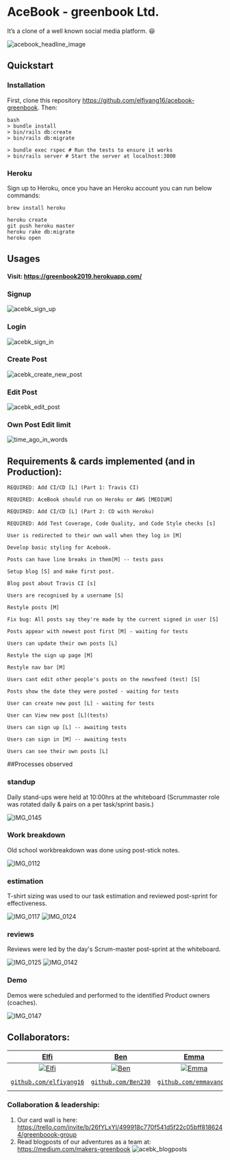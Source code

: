 # AceBook - greenbook Ltd.

It’s a clone of a <ahem> well known social media platform. :laughing:

![acebook_headline_image](https://user-images.githubusercontent.com/33905131/70824640-88989b00-1dda-11ea-8db5-7ecab1e4788e.gif)

## Quickstart
### Installation
First, clone this repository https://github.com/elfiyang16/acebook-greenbook. Then:

```
bash
> bundle install
> bin/rails db:create
> bin/rails db:migrate

> bundle exec rspec # Run the tests to ensure it works
> bin/rails server # Start the server at localhost:3000
```
### Heroku
Sign up to Heroku, once you have an Heroku account you can run below commands:

```
brew install heroku
```

```
heroku create
git push heroku master
heroku rake db:migrate
heroku open
```

## Usages

#### Visit: https://greenbook2019.herokuapp.com/

### Signup
![acebk_sign_up](https://user-images.githubusercontent.com/33905131/70789088-45164080-1d8a-11ea-8c9c-c596b3ab11d8.gif)

### Login
![acebk_sign_in](https://user-images.githubusercontent.com/33905131/70790003-05e8ef00-1d8c-11ea-96e8-2d8a5c161b9e.gif)

### Create Post
![acebk_create_new_post](https://user-images.githubusercontent.com/33905131/70790233-945d7080-1d8c-11ea-8590-cd2d77905ce3.gif)

### Edit Post
![acebk_edit_post](https://user-images.githubusercontent.com/33905131/70790468-0a61d780-1d8d-11ea-87c1-c476d28d6d3d.gif)

### Own Post Edit limit
![time_ago_in_words](https://user-images.githubusercontent.com/33905131/70788802-98d45a00-1d89-11ea-866b-a8c5bda146e9.gif)


## Requirements & cards implemented (and in Production):
```
REQUIRED: Add CI/CD [L] (Part 1: Travis CI)

REQUIRED: AceBook should run on Heroku or AWS [MEDIUM]

REQUIRED: Add CI/CD [L] (Part 2: CD with Heroku)

REQUIRED: Add Test Coverage, Code Quality, and Code Style checks [s]

User is redirected to their own wall when they log in [M]

Develop basic styling for Acebook.

Posts can have line breaks in them[M] -- tests pass

Setup blog [S] and make first post.

Blog post about Travis CI [s]

Users are recognised by a username [S]

Restyle posts [M]

Fix bug: All posts say they're made by the current signed in user [S]

Posts appear with newest post first [M] - waiting for tests

Users can update their own posts [L]

Restyle the sign up page [M]

Restyle nav bar [M]

Users cant edit other people's posts on the newsfeed (test) [S]

Posts show the date they were posted - waiting for tests

User can create new post [L] - waiting for tests

User can View new post [L](tests)

Users can sign up [L] -- awaiting tests

Users can sign in [M] -- awaiting tests

Users can see their own posts [L]

```

##Processes observed

### standup
Daily stand-ups were held at 10:00hrs at the whiteboard (Scrummaster role was
rotated daily & pairs on a per task/sprint basis.)

![IMG_0145](https://user-images.githubusercontent.com/33905131/70787189-14cca300-1d86-11ea-8eab-c1fe7bf70ace.jpg)

### Work breakdown
Old school workbreakdown was done using post-stick notes.

![IMG_0112](https://user-images.githubusercontent.com/33905131/70786780-4c871b00-1d85-11ea-835f-6e02d3c10276.jpg)

### estimation
T-shirt sizing was used to our task estimation and reviewed post-sprint for effectiveness.

![IMG_0117](https://user-images.githubusercontent.com/33905131/70786901-8c4e0280-1d85-11ea-8519-19d2e5c40259.jpg)
![IMG_0124](https://user-images.githubusercontent.com/33905131/70786993-b6072980-1d85-11ea-8dca-0e792462ead3.jpg)

### reviews
Reviews were led by the day's Scrum-master post-sprint at the whiteboard.

![IMG_0125](https://user-images.githubusercontent.com/33905131/70787075-ddf68d00-1d85-11ea-8085-45d0cfe93807.jpg)
![IMG_0142](https://user-images.githubusercontent.com/33905131/70787105-f070c680-1d85-11ea-86b0-09ed5b7982a3.jpg)

### Demo
Demos were scheduled and performed to the identified Product owners (coaches).

![IMG_0147](https://user-images.githubusercontent.com/33905131/70787278-3e85ca00-1d86-11ea-88cd-ce9491e82083.jpg)

## Collaborators:

| <a href="http://fvcproductions.com" target="_blank">**Elfi**</a> | <a href="http://fvcproductions.com" target="_blank">**Ben**</a> | <a href="http://fvcproductions.com" target="_blank">**Emma**</a> | <a href="http://fvcproductions.com" target="_blank">**Robert**</a> | <a href="http://fvcproductions.com" target="_blank">**Ali**</a> | <a href="http://fvcproductions.com" target="_blank">**Kehinde**</a> |
| :---: |:---:| :---:| :---:| :---:| :---:|
| [![Elfi](https://avatars3.githubusercontent.com/u/29664811?s=400&v=4)](http://fvcproductions.com)    | [![Ben](https://avatars3.githubusercontent.com/u/53790237?s=400&v=4)](http://fvcproductions.com) | [![Emma](https://avatars2.githubusercontent.com/u/47917612?s=400&v=4)](http://fvcproductions.com)  | [![Robert](https://avatars2.githubusercontent.com/u/42300628?s=400&v=4)](http://fvcproductions.com)  | [![Ali](https://avatars1.githubusercontent.com/u/54022123?s=400&v=4)](http://fvcproductions.com)  | [![Kehinde](https://avatars3.githubusercontent.com/u/33905131?s=460&v=4)](http://fvcproductions.com)  |
| <a href="https://github.com/elfiyang16" target="_blank">`github.com/elfiyang16`</a> | <a href="https://github.com/Ben230" target="_blank">`github.com/Ben230`</a> | <a href="https://github.com/emmavanoss" target="_blank">`github.com/emmavanoss`</a> | <a href="https://github.com/robertwoolley99" target="_blank">`github.com/robertwoolley99`</a> | <a href="https://github.com/ali-phipps" target="_blank">`github.com/ali-phipps`</a> | <a href="https://github.com/KOlofinmoyin" target="_blank">`github.com/KOlofinmoyin`</a>

### Collaboration & leadership:
1. Our card wall is here: https://trello.com/invite/b/26fYLxYl/499918c770f541d5f22c05bff8186244/greenboook-group
2. Read blogposts of our adventures as a team at: https://medium.com/makers-greenbook
![acebk_blogposts](https://user-images.githubusercontent.com/33905131/70790663-75aba980-1d8d-11ea-8903-76831eeb46ef.gif)
